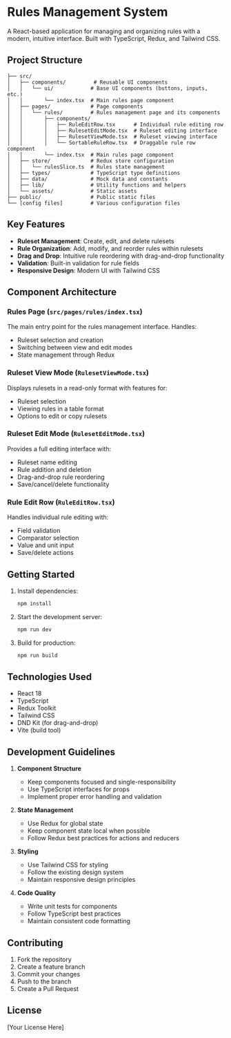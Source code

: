 # Rules Management System

A React-based application for managing and organizing rules with a modern, intuitive interface. Built with TypeScript, Redux, and Tailwind CSS.

## Project Structure

```
├── src/
│   ├── components/         # Reusable UI components
│   │   └── ui/            # Base UI components (buttons, inputs, etc.)
│   │       └── index.tsx  # Main rules page component
│   ├── pages/             # Page components
│   │   └── rules/         # Rules management page and its components
│   │       ├── components/
│   │       │   ├── RuleEditRow.tsx      # Individual rule editing row
│   │       │   ├── RulesetEditMode.tsx  # Ruleset editing interface
│   │       │   ├── RulesetViewMode.tsx  # Ruleset viewing interface
│   │       │   └── SortableRuleRow.tsx  # Draggable rule row component
│   │       └── index.tsx  # Main rules page component
│   ├── store/             # Redux store configuration
│   │   └── rulesSlice.ts  # Rules state management
│   ├── types/             # TypeScript type definitions
│   ├── data/              # Mock data and constants
│   ├── lib/               # Utility functions and helpers
│   └── assets/            # Static assets
├── public/                # Public static files
└── [config files]         # Various configuration files
```

## Key Features

- **Ruleset Management**: Create, edit, and delete rulesets
- **Rule Organization**: Add, modify, and reorder rules within rulesets
- **Drag and Drop**: Intuitive rule reordering with drag-and-drop functionality
- **Validation**: Built-in validation for rule fields
- **Responsive Design**: Modern UI with Tailwind CSS

## Component Architecture

### Rules Page (`src/pages/rules/index.tsx`)
The main entry point for the rules management interface. Handles:
- Ruleset selection and creation
- Switching between view and edit modes
- State management through Redux

### Ruleset View Mode (`RulesetViewMode.tsx`)
Displays rulesets in a read-only format with features for:
- Ruleset selection
- Viewing rules in a table format
- Options to edit or copy rulesets

### Ruleset Edit Mode (`RulesetEditMode.tsx`)
Provides a full editing interface with:
- Ruleset name editing
- Rule addition and deletion
- Drag-and-drop rule reordering
- Save/cancel/delete functionality

### Rule Edit Row (`RuleEditRow.tsx`)
Handles individual rule editing with:
- Field validation
- Comparator selection
- Value and unit input
- Save/delete actions

## Getting Started

1. Install dependencies:
   ```bash
   npm install
   ```

2. Start the development server:
   ```bash
   npm run dev
   ```

3. Build for production:
   ```bash
   npm run build
   ```

## Technologies Used

- React 18
- TypeScript
- Redux Toolkit
- Tailwind CSS
- DND Kit (for drag-and-drop)
- Vite (build tool)

## Development Guidelines

1. **Component Structure**
   - Keep components focused and single-responsibility
   - Use TypeScript interfaces for props
   - Implement proper error handling and validation

2. **State Management**
   - Use Redux for global state
   - Keep component state local when possible
   - Follow Redux best practices for actions and reducers

3. **Styling**
   - Use Tailwind CSS for styling
   - Follow the existing design system
   - Maintain responsive design principles

4. **Code Quality**
   - Write unit tests for components
   - Follow TypeScript best practices
   - Maintain consistent code formatting

## Contributing

1. Fork the repository
2. Create a feature branch
3. Commit your changes
4. Push to the branch
5. Create a Pull Request

## License

[Your License Here]
